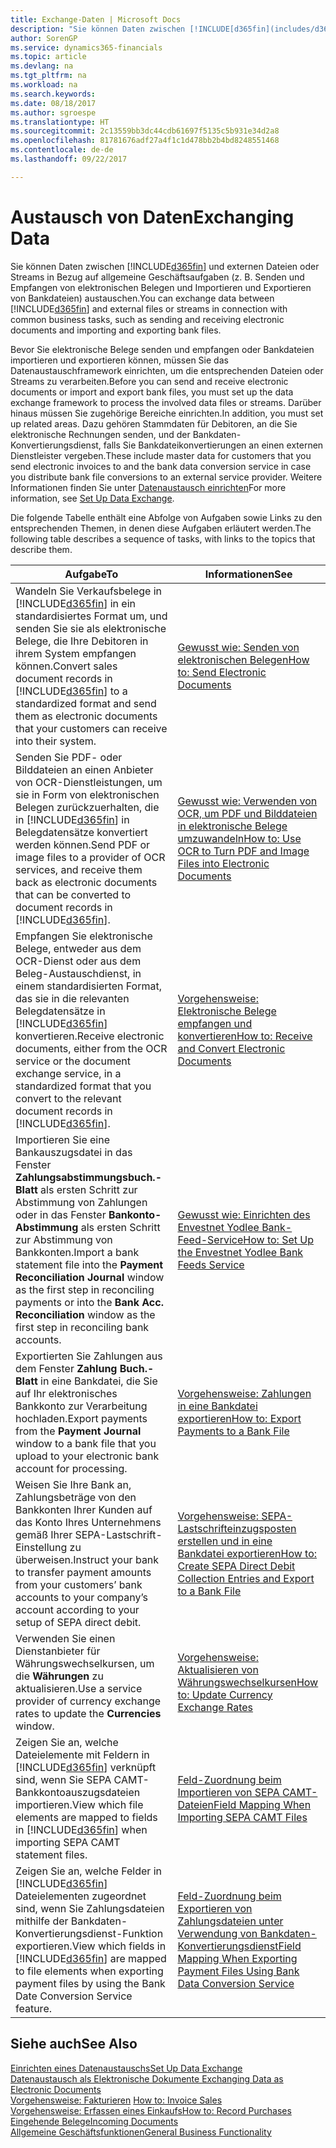 ```yaml
---
title: Exchange-Daten | Microsoft Docs
description: "Sie können Daten zwischen [!INCLUDE[d365fin](includes/d365fin_md.md)]  und externen Dateien oder Streams in Bezug auf allgemeine Geschäftsaufgaben (z. B. Senden und Empfangen von elektronischen Belegen und Importieren und Exportieren von Bankdateien) austauschen."
author: SorenGP
ms.service: dynamics365-financials
ms.topic: article
ms.devlang: na
ms.tgt_pltfrm: na
ms.workload: na
ms.search.keywords: 
ms.date: 08/18/2017
ms.author: sgroespe
ms.translationtype: HT
ms.sourcegitcommit: 2c13559bb3dc44cdb61697f5135c5b931e34d2a8
ms.openlocfilehash: 81781676adf27a4f1c1d478bb2b4bd8248551468
ms.contentlocale: de-de
ms.lasthandoff: 09/22/2017

---
```

# <a name="exchanging-data"></a><span data-ttu-id="20206-103">Austausch von Daten</span><span class="sxs-lookup"><span data-stu-id="20206-103">Exchanging Data</span></span>
<span data-ttu-id="20206-104">Sie können Daten zwischen [!INCLUDE[d365fin](includes/d365fin_md.md)] und externen Dateien oder Streams in Bezug auf allgemeine Geschäftsaufgaben (z. B. Senden und Empfangen von elektronischen Belegen und Importieren und Exportieren von Bankdateien) austauschen.</span><span class="sxs-lookup"><span data-stu-id="20206-104">You can exchange data between [!INCLUDE[d365fin](includes/d365fin_md.md)] and external files or streams in connection with common business tasks, such as sending and receiving electronic documents and importing and exporting bank files.</span></span>  

<span data-ttu-id="20206-105">Bevor Sie elektronische Belege senden und empfangen oder Bankdateien importieren und exportieren können, müssen Sie das Datenaustauschframework einrichten, um die entsprechenden Dateien oder Streams zu verarbeiten.</span><span class="sxs-lookup"><span data-stu-id="20206-105">Before you can send and receive electronic documents or import and export bank files, you must set up the data exchange framework to process the involved data files or streams.</span></span> <span data-ttu-id="20206-106">Darüber hinaus müssen Sie zugehörige Bereiche einrichten.</span><span class="sxs-lookup"><span data-stu-id="20206-106">In addition, you must set up related areas.</span></span> <span data-ttu-id="20206-107">Dazu gehören Stammdaten für Debitoren, an die Sie elektronische Rechnungen senden, und der Bankdaten-Konvertierungsdienst, falls Sie Bankdateikonvertierungen an einen externen Dienstleister vergeben.</span><span class="sxs-lookup"><span data-stu-id="20206-107">These include master data for customers that you send electronic invoices to and the bank data conversion service in case you distribute bank file conversions to an external service provider.</span></span> <span data-ttu-id="20206-108">Weitere Informationen finden Sie unter [Datenaustausch einrichten](across-set-up-data-exchange.md)</span><span class="sxs-lookup"><span data-stu-id="20206-108">For more information, see [Set Up Data Exchange](across-set-up-data-exchange.md).</span></span>  

 <span data-ttu-id="20206-109">Die folgende Tabelle enthält eine Abfolge von Aufgaben sowie Links zu den entsprechenden Themen, in denen diese Aufgaben erläutert werden.</span><span class="sxs-lookup"><span data-stu-id="20206-109">The following table describes a sequence of tasks, with links to the topics that describe them.</span></span>  

|<span data-ttu-id="20206-110">**Aufgabe**</span><span class="sxs-lookup"><span data-stu-id="20206-110">**To**</span></span>|<span data-ttu-id="20206-111">**Informationen**</span><span class="sxs-lookup"><span data-stu-id="20206-111">**See**</span></span>|  
|------------|-------------|  
|<span data-ttu-id="20206-112">Wandeln Sie Verkaufsbelege in [!INCLUDE[d365fin](includes/d365fin_md.md)] in ein standardisiertes Format um, und senden Sie sie als elektronische Belege, die Ihre Debitoren in ihrem System empfangen können.</span><span class="sxs-lookup"><span data-stu-id="20206-112">Convert sales document records in [!INCLUDE[d365fin](includes/d365fin_md.md)] to a standardized format and send them as electronic documents that your customers can receive into their system.</span></span>|[<span data-ttu-id="20206-113">Gewusst wie: Senden von elektronischen Belegen</span><span class="sxs-lookup"><span data-stu-id="20206-113">How to: Send Electronic Documents</span></span>](sales-how-to-send-electronic-documents.md)|  
|<span data-ttu-id="20206-114">Senden Sie PDF- oder Bilddateien an einen Anbieter von OCR-Dienstleistungen, um sie in Form von elektronischen Belegen zurückzuerhalten, die in [!INCLUDE[d365fin](includes/d365fin_md.md)] in Belegdatensätze konvertiert werden können.</span><span class="sxs-lookup"><span data-stu-id="20206-114">Send PDF or image files to a provider of OCR services, and receive them back as electronic documents that can be converted to document records in [!INCLUDE[d365fin](includes/d365fin_md.md)].</span></span>|[<span data-ttu-id="20206-115">Gewusst wie: Verwenden von OCR, um PDF und Bilddateien in elektronische Belege umzuwandeln</span><span class="sxs-lookup"><span data-stu-id="20206-115">How to: Use OCR to Turn PDF and Image Files into Electronic Documents</span></span>](across-how-use-ocr-pdf-images-files.md)|  
|<span data-ttu-id="20206-116">Empfangen Sie elektronische Belege, entweder aus dem OCR-Dienst oder aus dem Beleg-Austauschdienst, in einem standardisierten Format, das sie in die relevanten Belegdatensätze in [!INCLUDE[d365fin](includes/d365fin_md.md)] konvertieren.</span><span class="sxs-lookup"><span data-stu-id="20206-116">Receive electronic documents, either from the OCR service or the document exchange service, in a standardized format that you convert to the relevant document records in [!INCLUDE[d365fin](includes/d365fin_md.md)].</span></span>|[<span data-ttu-id="20206-117">Vorgehensweise: Elektronische Belege empfangen und konvertieren</span><span class="sxs-lookup"><span data-stu-id="20206-117">How to: Receive and Convert Electronic Documents</span></span>](purchasing-how-to-receive-and-convert-electronic-documents.md)|  
|<span data-ttu-id="20206-118">Importieren Sie eine Bankauszugsdatei in das Fenster **Zahlungsabstimmungsbuch.-Blatt** als ersten Schritt zur Abstimmung von Zahlungen oder in das Fenster **Bankonto-Abstimmung** als ersten Schritt zur Abstimmung von Bankkonten.</span><span class="sxs-lookup"><span data-stu-id="20206-118">Import a bank statement file into the **Payment Reconciliation Journal** window as the first step in reconciling payments or into the **Bank Acc. Reconciliation** window as the first step in reconciling bank accounts.</span></span>|[<span data-ttu-id="20206-119">Gewusst wie: Einrichten des Envestnet Yodlee Bank-Feed-Service</span><span class="sxs-lookup"><span data-stu-id="20206-119">How to: Set Up the Envestnet Yodlee Bank Feeds Service</span></span>](bank-how-setup-bank-statement-service.md)|  
|<span data-ttu-id="20206-120">Exportierten Sie Zahlungen aus dem Fenster **Zahlung Buch.-Blatt** in eine Bankdatei, die Sie auf Ihr elektronisches Bankkonto zur Verarbeitung hochladen.</span><span class="sxs-lookup"><span data-stu-id="20206-120">Export payments from the **Payment Journal** window to a bank file that you upload to your electronic bank account for processing.</span></span>|[<span data-ttu-id="20206-121">Vorgehensweise: Zahlungen in eine Bankdatei exportieren</span><span class="sxs-lookup"><span data-stu-id="20206-121">How to: Export Payments to a Bank File</span></span>](payables-how-export-payments-bank-file.md)|  
|<span data-ttu-id="20206-122">Weisen Sie Ihre Bank an, Zahlungsbeträge von den Bankkonten Ihrer Kunden auf das Konto Ihres Unternehmens gemäß Ihrer SEPA-Lastschrift-Einstellung zu überweisen.</span><span class="sxs-lookup"><span data-stu-id="20206-122">Instruct your bank to transfer payment amounts from your customers’ bank accounts to your company’s account according to your setup of SEPA direct debit.</span></span>|[<span data-ttu-id="20206-123">Vorgehensweise: SEPA-Lastschrifteinzugsposten erstellen und in eine Bankdatei exportieren</span><span class="sxs-lookup"><span data-stu-id="20206-123">How to: Create SEPA Direct Debit Collection Entries and Export to a Bank File</span></span>](finance-how-create-sepa-direct-debit-collection-entries-export-bank-file.md)|  
|<span data-ttu-id="20206-124">Verwenden Sie einen Dienstanbieter für Währungswechselkursen, um die **Währungen** zu aktualisieren.</span><span class="sxs-lookup"><span data-stu-id="20206-124">Use a service provider of currency exchange rates to update the **Currencies** window.</span></span>|[<span data-ttu-id="20206-125">Vorgehensweise: Aktualisieren von Währungswechselkursen</span><span class="sxs-lookup"><span data-stu-id="20206-125">How to: Update Currency Exchange Rates</span></span>](finance-how-update-currencies.md)|  
|<span data-ttu-id="20206-126">Zeigen Sie an, welche Dateielemente mit Feldern in [!INCLUDE[d365fin](includes/d365fin_md.md)] verknüpft sind, wenn Sie SEPA CAMT-Bankkontoauszugsdateien importieren.</span><span class="sxs-lookup"><span data-stu-id="20206-126">View which file elements are mapped to fields in [!INCLUDE[d365fin](includes/d365fin_md.md)] when importing SEPA CAMT statement files.</span></span>|[<span data-ttu-id="20206-127">Feld-Zuordnung beim Importieren von SEPA CAMT-Dateien</span><span class="sxs-lookup"><span data-stu-id="20206-127">Field Mapping When Importing SEPA CAMT Files</span></span>](across-field-mapping-when-importing-sepa-camt-files.md)|  
|<span data-ttu-id="20206-128">Zeigen Sie an, welche Felder in [!INCLUDE[d365fin](includes/d365fin_md.md)] Dateielementen zugeordnet sind, wenn Sie Zahlungsdateien mithilfe der Bankdaten-Konvertierungsdienst-Funktion exportieren.</span><span class="sxs-lookup"><span data-stu-id="20206-128">View which fields in [!INCLUDE[d365fin](includes/d365fin_md.md)] are mapped to file elements when exporting payment files by using the Bank Date Conversion Service feature.</span></span>|[<span data-ttu-id="20206-129">Feld-Zuordnung beim Exportieren von Zahlungsdateien unter Verwendung von Bankdaten-Konvertierungsdienst</span><span class="sxs-lookup"><span data-stu-id="20206-129">Field Mapping When Exporting Payment Files Using Bank Data Conversion Service</span></span>](across-field-mapping-when-exporting-payment-files-using-bank-data-conversion-service.md)|  

## <a name="see-also"></a><span data-ttu-id="20206-130">Siehe auch</span><span class="sxs-lookup"><span data-stu-id="20206-130">See Also</span></span>  
[<span data-ttu-id="20206-131">Einrichten eines Datenaustauschs</span><span class="sxs-lookup"><span data-stu-id="20206-131">Set Up Data Exchange</span></span>](across-set-up-data-exchange.md)  
[<span data-ttu-id="20206-132">Datenaustausch als Elektronische Dokumente </span><span class="sxs-lookup"><span data-stu-id="20206-132">Exchanging Data as Electronic Documents</span></span>](across-data-exchange.md)  
<span data-ttu-id="20206-133">[Vorgehensweise: Fakturieren](sales-how-invoice-sales.md) </span><span class="sxs-lookup"><span data-stu-id="20206-133">[How to: Invoice Sales](sales-how-invoice-sales.md) </span></span>  
[<span data-ttu-id="20206-134">Vorgehensweise: Erfassen eines Einkaufs</span><span class="sxs-lookup"><span data-stu-id="20206-134">How to: Record Purchases</span></span>](purchasing-how-record-purchases.md)  
[<span data-ttu-id="20206-135">Eingehende Belege</span><span class="sxs-lookup"><span data-stu-id="20206-135">Incoming Documents</span></span>](across-income-documents.md)  
[<span data-ttu-id="20206-136">Allgemeine Geschäftsfunktionen</span><span class="sxs-lookup"><span data-stu-id="20206-136">General Business Functionality</span></span>](ui-across-business-areas.md)  

